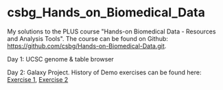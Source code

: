 # csbg_Hands_on_Biomedical_Data
My solutions to the PLUS course "Hands-on Biomedical Data - Resources and Analysis Tools". The course can be found on Github: https://github.com/csbg/Hands-on-Biomedical-Data.git.

Day 1: UCSC genome & table browser

Day 2: Galaxy Project. History of Demo exercises can be found here: [Exercise 1](https://usegalaxy.eu/u/dkatzlberger/h/demo-exercise1-csbg-hands-on-biomedical-data-ws23), [Exercise 2](https://usegalaxy.eu/u/dkatzlberger/h/demo-exercise2-csbg-hands-on-biomedical-data-ws23)
